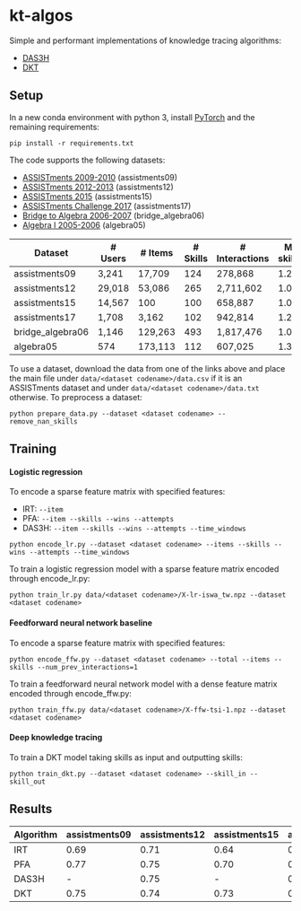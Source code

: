 # kt-algos

Simple and performant implementations of knowledge tracing algorithms:
- [DAS3H](https://arxiv.org/pdf/1905.06873.pdf)
- [DKT](https://stanford.edu/~cpiech/bio/papers/deepKnowledgeTracing.pdf)

## Setup

In a new conda environment with python 3, install [PyTorch](https://pytorch.org) and the remaining requirements:

```
pip install -r requirements.txt
```

The code supports the following datasets:
- [ASSISTments 2009-2010](https://sites.google.com/site/assistmentsdata/home/assistment-2009-2010-data/skill-builder-data-2009-2010) (assistments09)
- [ASSISTments 2012-2013](https://sites.google.com/site/assistmentsdata/home/2012-13-school-data-with-affect) (assistments12)
- [ASSISTments 2015](https://sites.google.com/site/assistmentsdata/home/2015-assistments-skill-builder-data) (assistments15)
- [ASSISTments Challenge 2017](https://sites.google.com/view/assistmentsdatamining) (assistments17)
- [Bridge to Algebra 2006-2007](https://pslcdatashop.web.cmu.edu/KDDCup/downloads.jsp) (bridge_algebra06)
- [Algebra I 2005-2006](https://pslcdatashop.web.cmu.edu/KDDCup/downloads.jsp) (algebra05)

| Dataset          | # Users  | # Items | # Skills | # Interactions | Mean # skills/item | Timestamps | Median length |
| ---------------- | -------- | ------- | -------- | -------------- | ------------------ | ---------- | ------------- |
| assistments09    | 3,241    | 17,709  | 124      | 278,868        | 1.20               | No         | 35            |
| assistments12    | 29,018   | 53,086  | 265      | 2,711,602      | 1.00               | Yes        | 49            |
| assistments15    | 14,567   | 100     | 100      | 658,887        | 1.00               | No         | 20            |
| assistments17    | 1,708    | 3,162   | 102      | 942,814        | 1.23               | Yes        | 441           |
| bridge_algebra06 | 1,146    | 129,263 | 493      | 1,817,476      | 1.01               | Yes        | 1,362         |
| algebra05        | 574      | 173,113 | 112      | 607,025        | 1.36               | Yes        | 574           |

To use a dataset, download the data from one of the links above and place the main file under `data/<dataset codename>/data.csv` if it is an ASSISTments dataset and under `data/<dataset codename>/data.txt` otherwise. To preprocess a dataset:

```
python prepare_data.py --dataset <dataset codename> --remove_nan_skills
```

## Training

#### Logistic regression

To encode a sparse feature matrix with specified features:
- IRT: `--item` 
- PFA: `--item --skills --wins --attempts` 
- DAS3H: `--item --skills --wins --attempts --time_windows` 

```
python encode_lr.py --dataset <dataset codename> --items --skills --wins --attempts --time_windows
```

To train a logistic regression model with a sparse feature matrix encoded through encode_lr.py:

```
python train_lr.py data/<dataset codename>/X-lr-iswa_tw.npz --dataset <dataset codename>
```

#### Feedforward neural network baseline

To encode a sparse feature matrix with specified features:

```
python encode_ffw.py --dataset <dataset codename> --total --items --skills --num_prev_interactions=1
```

To train a feedforward neural network model with a dense feature matrix encoded through encode_ffw.py:

```
python train_ffw.py data/<dataset codename>/X-ffw-tsi-1.npz --dataset <dataset codename>
```

#### Deep knowledge tracing

To train a DKT model taking skills as input and outputting skills:

```
python train_dkt.py --dataset <dataset codename> --skill_in --skill_out
```

## Results

| Algorithm | assistments09 | assistments12 | assistments15 | assistments17 | bridge_algebra06 | algebra05 |
| --------- | ------------- | ------------- | ------------- | ------------- | ---------------- | --------- | 
| IRT       | 0.69          | 0.71          | 0.64          | 0.68          | 0.75             | 0.77      |                  
| PFA       | 0.77          | 0.75          | 0.70          | 0.71          | 0.80             | 0.83      | 
| DAS3H     | -             | 0.75          | -             | 0.72          | 0.79             | 0.83      |
| DKT       | 0.75          | 0.74          | 0.73          | 0.73          | 0.79             | 0.83      |

